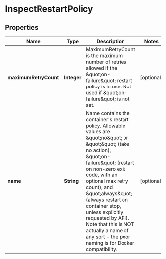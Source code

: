 

# InspectRestartPolicy


## Properties

| Name | Type | Description | Notes |
|------------ | ------------- | ------------- | -------------|
|**maximumRetryCount** | **Integer** | MaximumRetryCount is the maximum number of retries allowed if the \&quot;on-failure\&quot; restart policy is in use. Not used if \&quot;on-failure\&quot; is not set. |  [optional] |
|**name** | **String** | Name contains the container&#39;s restart policy. Allowable values are \&quot;no\&quot; or \&quot;\&quot; (take no action), \&quot;on-failure\&quot; (restart on non-zero exit code, with an optional max retry count), and \&quot;always\&quot; (always restart on container stop, unless explicitly requested by API). Note that this is NOT actually a name of any sort - the poor naming is for Docker compatibility. |  [optional] |



